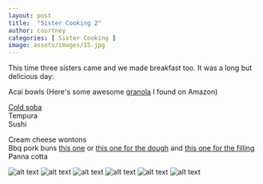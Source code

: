 ```yaml
---
layout: post
title:  "Sister Cooking 2"
author: courtney
categories: [ Sister Cooking ]
image: assets/images/15.jpg
---
```

This time three sisters came and we made breakfast too. It was a long but delicious day:

Acai bowls (Here's some awesome [granola](https://www.amazon.com/gp/product/B0016J7T12/ref=ppx_yo_dt_b_asin_title_o06_s00?ie=UTF8&th=1) I found on Amazon)

[Cold soba](https://www.cooking.nytimes.com/recipes/10549-cold-soba-noodles-with-dipping-sauce)  
Tempura  
Sushi  

Cream cheese wontons  
Bbq pork buns [this one](https://www.allrecipes.com/recipe/7011/chinese-steam-buns) or [this one for the dough](https://wwww.foodnetwork.con/recipes/brian-boitano/pork-steam-buns-recipe-2124371) and [this one for the filling](https://www.allrecipes.com/recipe/7032/chinese-steam-buns-with-bbq-pork-filling/ppl)  
Panna cotta  

![alt text](../../assets/images/acaibowl.png "Acai Bowl")
![alt text](../../assets/images/soba.png "Cold Soba")
![alt text](../../assets/images/tempura.png "Tempura")
![alt text](../../assets/images/sushi.png "Sushi")
![alt text](../../assets/images/porkbuns.png "BBQ Pork Buns + Cream Cheese Wontons")
![alt text](../../assets/images/pannacotta.png "Panna Cotta")